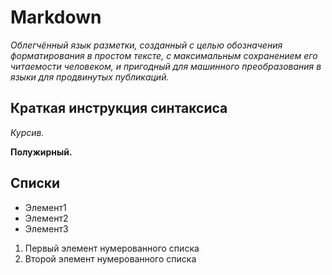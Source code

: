 # Markdown

*Облегчённый язык разметки, созданный с целью обозначения форматирования в простом тексте, с максимальным сохранением его читаемости человеком, и пригодный для машинного преобразования в языки для продвинутых публикаций.*

## Краткая инструкция синтаксиса
*Курсив.*

**Полужирный.**

## Списки
* Элемент1
* Элемент2
* Элемент3

1. Первый элемент нумерованного списка
2. Второй элемент нумерованного списка



